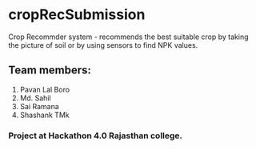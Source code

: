 # cropRecSubmission
Crop Recommder system - recommends the best suitable crop by taking the picture of soil or by using sensors to find NPK values.

## Team members: 
1. Pavan Lal Boro
2. Md. Sahil
3. Sai Ramana
4. Shashank TMk


### Project at Hackathon 4.0 Rajasthan college.